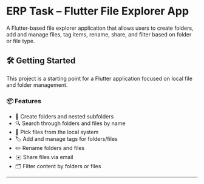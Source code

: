 # ERP Task – Flutter File Explorer App

A Flutter-based file explorer application that allows users to create folders, add and manage files, tag items, rename, share, and filter based on folder or file type.

## 🛠️ Getting Started

This project is a starting point for a Flutter application focused on local file and folder management.

### 📦 Features

- 📁 Create folders and nested subfolders
- 🔍 Search through folders and files by name
- 📄 Pick files from the local system
- 🏷️ Add and manage tags for folders/files
- ✏️ Rename folders and files
- ✉️ Share files via email
- 🗂️ Filter content by folders or files

---

